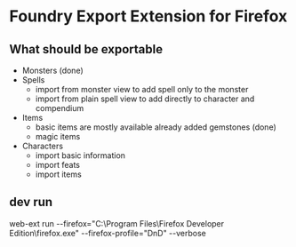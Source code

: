 # Foundry Export Extension for Firefox

## What should be exportable

- Monsters (done)
- Spells
  - import from monster view to add spell only to the monster
  - import from plain spell view to add directly to character and compendium
- Items
  - basic items are mostly available already added gemstones (done)
  - magic items
- Characters
  - import basic information
  - import feats
  - import items

## dev run

web-ext run --firefox="C:\Program Files\Firefox Developer Edition\firefox.exe" --firefox-profile="DnD" --verbose
